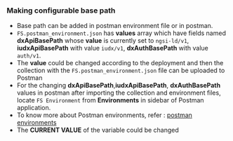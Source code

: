 ### Making configurable base path
- Base path can be added in postman environment file or in postman.
- `FS.postman_environment.json` has **values** array which have fields named **dxApiBasePath** whose **value** is currently set to `ngsi-ld/v1`, **iudxApiBasePath** with value `iudx/v1`, **dxAuthBasePath** with value `auth/v1`.
- The **value** could be changed according to the deployment and then the collection with the `FS.postman_environment.json` file can be uploaded to Postman
- For the changing **dxApiBasePath**,**iudxApiBasePath**, **dxAuthBasePath** values in postman after importing the collection and environment files, locate `FS Environment` from **Environments** in sidebar of Postman application.
- To know more about Postman environments, refer : [postman environments](https://learning.postman.com/docs/sending-requests/managing-environments/)
- The **CURRENT VALUE** of the variable could be changed


